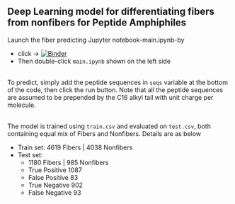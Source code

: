 
## Deep Learning model for differentiating fibers from nonfibers for Peptide Amphiphiles

Launch the fiber predicting Jupyter notebook-main.ipynb-by 
- click -> 
[![Binder](https://mybinder.org/badge_logo.svg)](https://mybinder.org/v2/gh/stupplab/predict-fibers/HEAD) 
- Then double-click `main.ipynb` shown on the left side

\
To predict, simply add the peptide sequences in `seqs` variable at the bottom of the code, then click the run button. Note that all the peptide sequences are assumed to be prepended by the C16 alkyl tail with unit charge per molecule.

\
The model is trained using `train.csv` and evaluated on `test.csv`, both containing equal mix of Fibers and Nonfibers. 
Details are as below
- Train set: 4619 Fibers | 4038 Nonfibers
- Test set: 
    - 1180 Fibers | 985 Nonfibers
    - True Positive  1087
    - False Positive   83
    - True Negative   902
    - False Negative   93